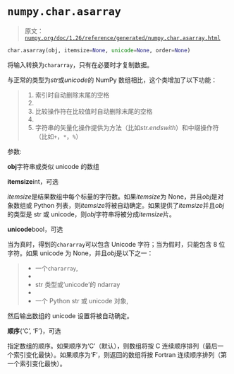 # `numpy.char.asarray`

> 原文：[`numpy.org/doc/1.26/reference/generated/numpy.char.asarray.html`](https://numpy.org/doc/1.26/reference/generated/numpy.char.asarray.html)

```py
char.asarray(obj, itemsize=None, unicode=None, order=None)
```

将输入转换为`chararray`，只有在必要时才复制数据。

与正常的类型为*str*或*unicode*的 NumPy 数组相比，这个类增加了以下功能：

> 1.  索引时自动删除末尾的空格
> 1.  
> 1.  比较操作符在比较值时自动删除末尾的空格
> 1.  
> 1.  字符串的矢量化操作提供为方法（比如*str.endswith*）和中缀操作符（比如`+`，`*`，``%``）

参数:

**obj**字符串或类似 unicode 的数组

**itemsize**int，可选

*itemsize*是结果数组中每个标量的字符数。如果*itemsize*为 None，并且*obj*是对象数组或 Python 列表，则*itemsize*将被自动确定。如果提供了*itemsize*并且*obj*的类型是 str 或 unicode，则*obj*字符串将被分成*itemsize*片。

**unicode**bool，可选

当为真时，得到的`chararray`可以包含 Unicode 字符；当为假时，只能包含 8 位字符。如果 unicode 为 None，并且*obj*是以下之一：

> +   一个`chararray`,
> +   
> +   str 类型或‘unicode’的 ndarray
> +   
> +   一个 Python str 或 unicode 对象,

然后输出数组的 unicode 设置将被自动确定。

**顺序**{‘C’, ‘F’}，可选

指定数组的顺序。如果顺序为‘C’（默认），则数组将按 C 连续顺序排列（最后一个索引变化最快）。如果顺序为‘F’，则返回的数组将按 Fortran 连续顺序排列（第一个索引变化最快）。
